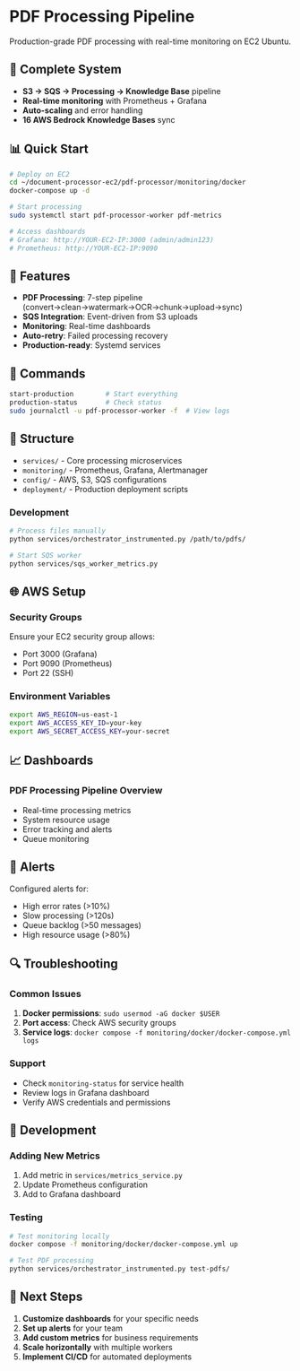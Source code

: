 # PDF Processing Pipeline

Production-grade PDF processing with real-time monitoring on EC2 Ubuntu.

## 🚀 Complete System
- **S3 → SQS → Processing → Knowledge Base** pipeline
- **Real-time monitoring** with Prometheus + Grafana
- **Auto-scaling** and error handling
- **16 AWS Bedrock Knowledge Bases** sync

## 📊 Quick Start

```bash
# Deploy on EC2
cd ~/document-processor-ec2/pdf-processor/monitoring/docker
docker-compose up -d

# Start processing
sudo systemctl start pdf-processor-worker pdf-metrics

# Access dashboards
# Grafana: http://YOUR-EC2-IP:3000 (admin/admin123)
# Prometheus: http://YOUR-EC2-IP:9090
```

## 🎯 Features
- **PDF Processing**: 7-step pipeline (convert→clean→watermark→OCR→chunk→upload→sync)
- **SQS Integration**: Event-driven from S3 uploads
- **Monitoring**: Real-time dashboards
- **Auto-retry**: Failed processing recovery
- **Production-ready**: Systemd services

## 🔧 Commands
```bash
start-production        # Start everything
production-status       # Check status
sudo journalctl -u pdf-processor-worker -f  # View logs
```

## 📁 Structure
- `services/` - Core processing microservices
- `monitoring/` - Prometheus, Grafana, Alertmanager
- `config/` - AWS, S3, SQS configurations
- `deployment/` - Production deployment scripts
### Development
```bash
# Process files manually
python services/orchestrator_instrumented.py /path/to/pdfs/

# Start SQS worker
python services/sqs_worker_metrics.py
```

## 🌐 AWS Setup

### Security Groups
Ensure your EC2 security group allows:
- Port 3000 (Grafana)
- Port 9090 (Prometheus)
- Port 22 (SSH)

### Environment Variables
```bash
export AWS_REGION=us-east-1
export AWS_ACCESS_KEY_ID=your-key
export AWS_SECRET_ACCESS_KEY=your-secret
```

## 📈 Dashboards

### PDF Processing Pipeline Overview
- Real-time processing metrics
- System resource usage
- Error tracking and alerts
- Queue monitoring

## 🚨 Alerts

Configured alerts for:
- High error rates (>10%)
- Slow processing (>120s)
- Queue backlog (>50 messages)
- High resource usage (>80%)

## 🔍 Troubleshooting

### Common Issues
1. **Docker permissions**: `sudo usermod -aG docker $USER`
2. **Port access**: Check AWS security groups
3. **Service logs**: `docker compose -f monitoring/docker/docker-compose.yml logs`

### Support
- Check `monitoring-status` for service health
- Review logs in Grafana dashboard
- Verify AWS credentials and permissions

## 📝 Development

### Adding New Metrics
1. Add metric in `services/metrics_service.py`
2. Update Prometheus configuration
3. Add to Grafana dashboard

### Testing
```bash
# Test monitoring locally
docker compose -f monitoring/docker/docker-compose.yml up

# Test PDF processing
python services/orchestrator_instrumented.py test-pdfs/
```

## 🎯 Next Steps

1. **Customize dashboards** for your specific needs
2. **Set up alerts** for your team
3. **Add custom metrics** for business requirements
4. **Scale horizontally** with multiple workers
5. **Implement CI/CD** for automated deployments
